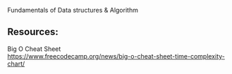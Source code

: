 Fundamentals of Data structures & Algorithm

## Resources:

Big O Cheat Sheet  
https://www.freecodecamp.org/news/big-o-cheat-sheet-time-complexity-chart/
